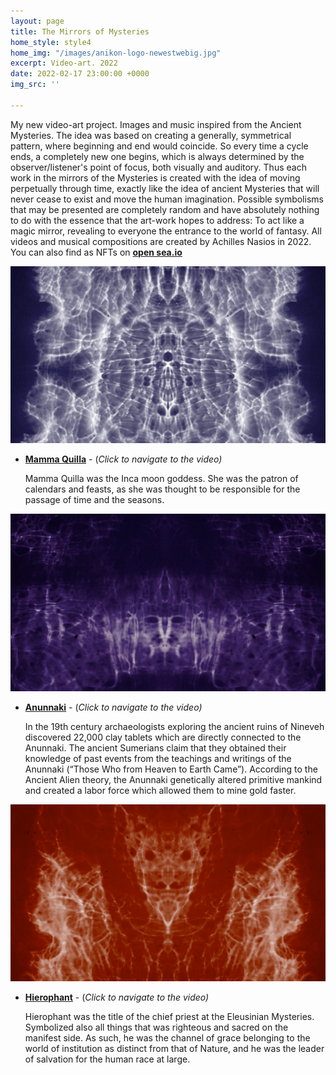 ```yaml
---
layout: page
title: The Mirrors of Mysteries
home_style: style4
home_img: "/images/anikon-logo-newestwebig.jpg"
excerpt: Video-art. 2022
date: 2022-02-17 23:00:00 +0000
img_src: ''

---
```

My new video-art project. Images and music inspired from the Ancient Mysteries. The idea was based on creating a generally, symmetrical pattern, where beginning and end would coincide. So every time a cycle ends, a completely new one begins, which is always determined by the observer/listener's point of focus, both visually and auditory. Thus each work in the mirrors of the Mysteries is created with the idea of moving perpetually through time, exactly like the idea of ancient Mysteries that will never cease to exist and move the human imagination. Possible symbolisms that may be presented are completely random and have absolutely nothing to do with the essence that the art-work hopes to address: To act like a magic mirror, revealing to everyone the entrance to the world of fantasy.
All videos and musical compositions are created by Achilles Nasios in 2022. You can also find as NFTs on <a href="https://opensea.io/collection/the-mirrors-of-mysteries" target="blank"> **open sea.io**</a>

![](/images/01-mama-quilla.jpg)

* <a href="https://opensea.io/assets/0x495f947276749ce646f68ac8c248420045cb7b5e/13433061814907304828495733336145460039256652925841842689972098314246612320257" target="blank"> **Mamma Quilla**</a>  - (_Click to navigate to the video)_

  Mamma Quilla was the Inca moon goddess. She was the patron of calendars and feasts, as she was thought to be responsible for the passage of time and the seasons.

![](/images/04-annunaki.jpg)

* <a href="https://opensea.io/assets/0x495f947276749ce646f68ac8c248420045cb7b5e/13433061814907304828495733336145460039256652925841842689972098315346123948033" target="blank"> **Anunnaki**</a>  - (_Click to navigate to the video)_

  In the 19th century archaeologists exploring the ancient ruins of Nineveh discovered 22,000 clay tablets which are directly connected to the Anunnaki. The ancient Sumerians claim that they obtained their knowledge of past events from the teachings and writings of the Anunnaki (“Those Who from Heaven to Earth Came”). According to the Ancient Alien theory, the Anunnaki genetically altered primitive mankind and created a labor force which allowed them to mine gold faster.

![](/images/hierophant.jpg)

* <a href="https://opensea.io/assets/0x495f947276749ce646f68ac8c248420045cb7b5e/13433061814907304828495733336145460039256652925841842689972098317545147203585" target="blank"> **Hierophant**</a>  - (_Click to navigate to the video)_

  Hierophant was the title of the chief priest at the Eleusinian Mysteries. Symbolized also all things that was righteous and sacred on the manifest side. As such, he was the channel of grace belonging to the world of institution as distinct from that of Nature, and he was the leader of salvation for the human race at large.